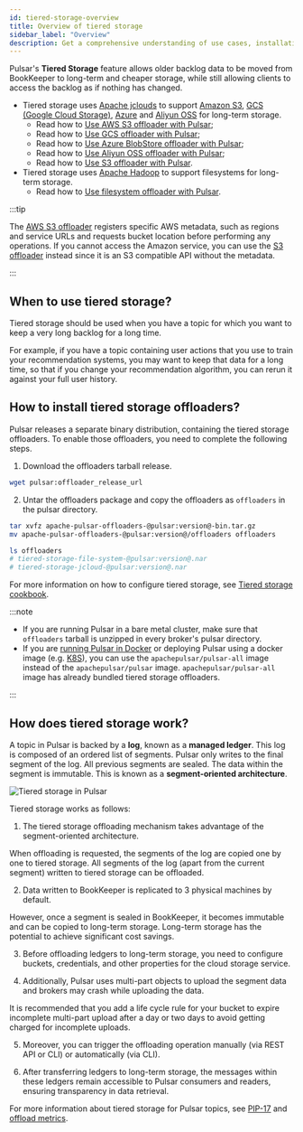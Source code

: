 ```yaml
---
id: tiered-storage-overview
title: Overview of tiered storage
sidebar_label: "Overview"
description: Get a comprehensive understanding of use cases, installation methods, and working principles of Pulsar tiered storage.
---
```


Pulsar's **Tiered Storage** feature allows older backlog data to be moved from BookKeeper to long-term and cheaper storage, while still allowing clients to access the backlog as if nothing has changed.

* Tiered storage uses [Apache jclouds](https://jclouds.apache.org) to support [Amazon S3](https://aws.amazon.com/s3/), [GCS (Google Cloud Storage)](https://cloud.google.com/storage/), [Azure](https://azure.microsoft.com/en-us/services/storage/blobs/) and [Aliyun OSS](https://www.aliyun.com/product/oss) for long-term storage.
  * Read how to [Use AWS S3 offloader with Pulsar](tiered-storage-aws.md);
  * Read how to [Use GCS offloader with Pulsar](tiered-storage-gcs.md);
  * Read how to [Use Azure BlobStore offloader with Pulsar](tiered-storage-azure.md);
  * Read how to [Use Aliyun OSS offloader with Pulsar](tiered-storage-aliyun.md);
  * Read how to [Use S3 offloader with Pulsar](tiered-storage-s3.md).
* Tiered storage uses [Apache Hadoop](http://hadoop.apache.org/) to support filesystems for long-term storage.
  * Read how to [Use filesystem offloader with Pulsar](tiered-storage-filesystem.md).

:::tip

The [AWS S3 offloader](tiered-storage-aws.md) registers specific AWS metadata, such as regions and service URLs and requests bucket location before performing any operations. If you cannot access the Amazon service, you can use the [S3 offloader](tiered-storage-s3.md) instead since it is an S3 compatible API without the metadata.

:::


## When to use tiered storage?

Tiered storage should be used when you have a topic for which you want to keep a very long backlog for a long time.

For example, if you have a topic containing user actions that you use to train your recommendation systems, you may want to keep that data for a long time, so that if you change your recommendation algorithm, you can rerun it against your full user history.

## How to install tiered storage offloaders?

Pulsar releases a separate binary distribution, containing the tiered storage offloaders. To enable those offloaders, you need to complete the following steps.

1. Download the offloaders tarball release.

```bash
wget pulsar:offloader_release_url
```

2. Untar the offloaders package and copy the offloaders as `offloaders` in the pulsar directory.

```bash
tar xvfz apache-pulsar-offloaders-@pulsar:version@-bin.tar.gz
mv apache-pulsar-offloaders-@pulsar:version@/offloaders offloaders

ls offloaders
# tiered-storage-file-system-@pulsar:version@.nar
# tiered-storage-jcloud-@pulsar:version@.nar
```

For more information on how to configure tiered storage, see [Tiered storage cookbook](cookbooks-tiered-storage.md).

:::note

* If you are running Pulsar in a bare metal cluster, make sure that `offloaders` tarball is unzipped in every broker's pulsar directory.
* If you are [running Pulsar in Docker](getting-started-docker.md) or deploying Pulsar using a docker image (e.g. [K8S](deploy-kubernetes.md)), you can use the `apachepulsar/pulsar-all` image instead of the `apachepulsar/pulsar` image. `apachepulsar/pulsar-all` image has already bundled tiered storage offloaders.

:::

## How does tiered storage work?

A topic in Pulsar is backed by a **log**, known as a **managed ledger**. This log is composed of an ordered list of segments. Pulsar only writes to the final segment of the log. All previous segments are sealed. The data within the segment is immutable. This is known as a **segment-oriented architecture**.

![Tiered storage in Pulsar](/assets/pulsar-tiered-storage.png "Tiered Storage")

Tiered storage works as follows:

1. The tiered storage offloading mechanism takes advantage of the segment-oriented architecture. 

  When offloading is requested, the segments of the log are copied one by one to tiered storage. All segments of the log (apart from the current segment) written to tiered storage can be offloaded.

2. Data written to BookKeeper is replicated to 3 physical machines by default. 
  
  However, once a segment is sealed in BookKeeper, it becomes immutable and can be copied to long-term storage. Long-term storage has the potential to achieve significant cost savings.

3. Before offloading ledgers to long-term storage, you need to configure buckets, credentials, and other properties for the cloud storage service. 

4. Additionally, Pulsar uses multi-part objects to upload the segment data and brokers may crash while uploading the data. 

  It is recommended that you add a life cycle rule for your bucket to expire incomplete multi-part upload after a day or two days to avoid getting charged for incomplete uploads. 

5. Moreover, you can trigger the offloading operation manually (via REST API or CLI) or automatically (via CLI).

6. After transferring ledgers to long-term storage, the messages within these ledgers remain accessible to Pulsar consumers and readers, ensuring transparency in data retrieval.

For more information about tiered storage for Pulsar topics, see [PIP-17](https://github.com/apache/pulsar/wiki/PIP-17:-Tiered-storage-for-Pulsar-topics) and [offload metrics](reference-metrics.md#offload-metrics).
